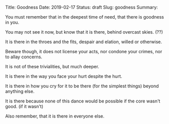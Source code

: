 Title: Goodness
Date: 2019-02-17
Status: draft
Slug: goodness
Summary: 

<div class="post-poem">
You must remember
that in the 
deepest time of need,
that there is 
goodness
in you.

You may not see it now,
but know 
that it is there,
behind overcast skies. (??)

It is 
there in the 
throes and the fits,
despair and elation,
willed or otherwise.

Beware though,
it does not 
license your acts, nor 
condone your crimes, nor
to allay concerns.

It is not of
these trivialities,
but much deeper.

It is there 
in the way
you face your hurt
despite the hurt.

It is there
in how you cry 
for it 
to be there
(for the simplest things)
beyond anything else.

It is there because
none of this dance
would be possible
if the core wasn't good.
(if it wasn't)

Also remember,
that it is there
in everyone else.

</div>